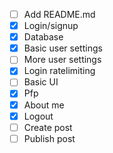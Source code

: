 - [ ] Add README.md
- [x] Login/signup
- [x] Database
- [x] Basic user settings
- [ ] More user settings
- [x] Login ratelimiting
- [ ] Basic UI
- [x] Pfp
- [x] About me
- [x] Logout
- [ ] Create post
- [ ] Publish post